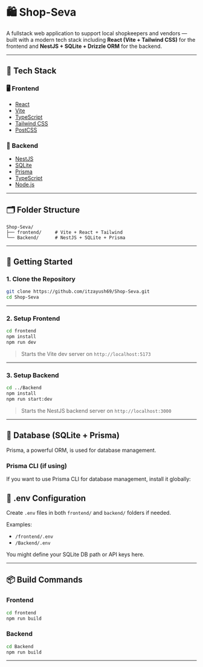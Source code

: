 
# 🛍️ Shop-Seva

A fullstack web application to support local shopkeepers and vendors — built with a modern tech stack including **React (Vite + Tailwind CSS)** for the frontend and **NestJS + SQLite + Drizzle ORM** for the backend.

---

## 🧱 Tech Stack

### 🖥️ Frontend
- [React](https://react.dev/)
- [Vite](https://vitejs.dev/)
- [TypeScript](https://www.typescriptlang.org/)
- [Tailwind CSS](https://tailwindcss.com/)
- [PostCSS](https://postcss.org/)

### 🔧 Backend
- [NestJS](https://nestjs.com/)
- [SQLite](https://www.sqlite.org/)
- [Prisma](https://www.prisma.io/)
- [TypeScript](https://www.typescriptlang.org/)
- [Node.js](https://nodejs.org/)

---

## 🗂️ Folder Structure

```
Shop-Seva/
├── frontend/     # Vite + React + Tailwind
└── Backend/      # NestJS + SQLite + Prisma
```

---

## 🚀 Getting Started

### 1. Clone the Repository

```bash
git clone https://github.com/itzayush69/Shop-Seva.git
cd Shop-Seva
```

---

### 2. Setup Frontend

```bash
cd frontend
npm install
npm run dev
```

> Starts the Vite dev server on `http://localhost:5173`

---

### 3. Setup Backend

```bash
cd ../Backend
npm install
npm run start:dev
```

> Starts the NestJS backend server on `http://localhost:3000`

---

## 🧩 Database (SQLite + Prisma)

Prisma, a powerful ORM, is used for database management.

### Prisma CLI (if using)
If you want to use Prisma CLI for database management, install it globally:


## 📄 .env Configuration

Create `.env` files in both `frontend/` and `backend/` folders if needed.

Examples:
- `/frontend/.env`
- `/Backend/.env`

You might define your SQLite DB path or API keys here.

---

## 📦 Build Commands

### Frontend

```bash
cd frontend
npm run build
```

### Backend

```bash
cd Backend
npm run build
```

---